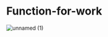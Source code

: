 # Function-for-work
![unnamed (1)](https://user-images.githubusercontent.com/58945760/74515450-ecae1b80-4f51-11ea-959a-48dd3203e801.jpg)
